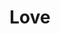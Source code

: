 ---
pid: MX55
title: Love
location_transcription: 
zipcode: 
outside_phl: 
neighborhood: 
age: '9'
age_range: 6-13
instagram: 
image_file_name: MX_55.jpg
proposal_transcription: Many hearts of all sizes. The letter //S// in block letter.
topic: Love
topic_summary: '0'
type: Other No Form
keywords_other: 
credit: Zanai
image_labels: 
twitter: 
facebook: 
permalink: "/monuments/mx55/"
layout: item-page
---